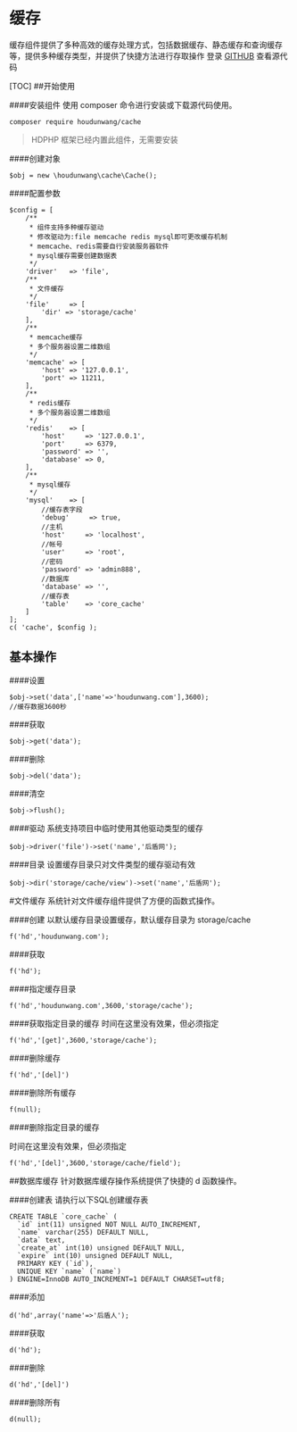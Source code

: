 # 缓存

缓存组件提供了多种高效的缓存处理方式，包括数据缓存、静态缓存和查询缓存等，提供多种缓存类型，并提供了快捷方法进行存取操作
登录 [GITHUB](https://github.com/houdunwang/cache)  查看源代码

[TOC]
##开始使用

####安装组件
使用 composer 命令进行安装或下载源代码使用。

```
composer require houdunwang/cache
```
> HDPHP 框架已经内置此组件，无需要安装

####创建对象
```
$obj = new \houdunwang\cache\Cache();
```
####配置参数
```
$config = [
	/**
	 * 组件支持多种缓存驱动
	 * 修改驱动为:file memcache redis mysql即可更改缓存机制
	 * memcache、redis需要自行安装服务器软件
	 * mysql缓存需要创建数据表
	 */
	'driver'   => 'file',
	/**
	 * 文件缓存
	 */
	'file'     => [
		'dir' => 'storage/cache'
	],
	/**
	 * memcache缓存
	 * 多个服务器设置二维数组
	 */
	'memcache' => [
		'host' => '127.0.0.1',
		'port' => 11211,
	],
	/**
	 * redis缓存
	 * 多个服务器设置二维数组
	 */
	'redis'    => [
		'host'     => '127.0.0.1',
		'port'     => 6379,
		'password' => '',
		'database' => 0,
	],
	/**
	 * mysql缓存
	 */
	'mysql'    => [
		//缓存表字段
		'debug'     => true,
		//主机
		'host'     => 'localhost',
		//帐号
		'user'     => 'root',
		//密码
		'password' => 'admin888',
		//数据库
		'database' => '',
		//缓存表
		'table'    => 'core_cache'
	]
];
c( 'cache', $config );
```

## 基本操作

####设置

```
$obj->set('data',['name'=>'houdunwang.com'],3600);
//缓存数据3600秒
```

####获取
```
$obj->get('data');
```

####删除
```
$obj->del('data');
```

####清空
```
$obj->flush();
```

####驱动
系统支持项目中临时使用其他驱动类型的缓存
```
$obj->driver('file')->set('name','后盾网');
```

####目录
设置缓存目录只对文件类型的缓存驱动有效
```
$obj->dir('storage/cache/view')->set('name','后盾网');
```

#文件缓存
系统针对文件缓存组件提供了方便的函数式操作。

####创建
以默认缓存目录设置缓存，默认缓存目录为 storage/cache

```
f('hd','houdunwang.com');
```

####获取

```
f('hd');
```

####指定缓存目录

```
f('hd','houdunwang.com',3600,'storage/cache');
```

####获取指定目录的缓存
时间在这里没有效果，但必须指定
```
f('hd','[get]',3600,'storage/cache');
```

####删除缓存

```
f('hd','[del]')
```
####删除所有缓存

```
f(null);
```

####删除指定目录的缓存

时间在这里没有效果，但必须指定
```
f('hd','[del]',3600,'storage/cache/field');
```



##数据库缓存
针对数据库缓存操作系统提供了快捷的 d 函数操作。

####创建表
请执行以下SQL创建缓存表
```
CREATE TABLE `core_cache` (
  `id` int(11) unsigned NOT NULL AUTO_INCREMENT,
  `name` varchar(255) DEFAULT NULL,
  `data` text,
  `create_at` int(10) unsigned DEFAULT NULL,
  `expire` int(10) unsigned DEFAULT NULL,
  PRIMARY KEY (`id`),
  UNIQUE KEY `name` (`name`)
) ENGINE=InnoDB AUTO_INCREMENT=1 DEFAULT CHARSET=utf8;
```

####添加
```
d('hd',array('name'=>'后盾人');
```

####获取
```
d('hd');
```

####删除

```
d('hd','[del]')
```

####删除所有
```
d(null);
```